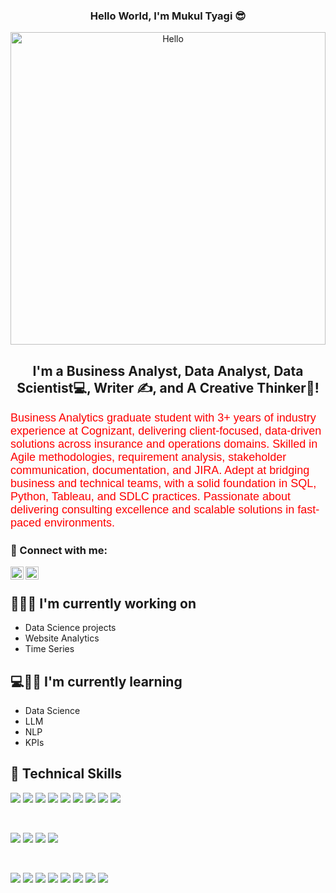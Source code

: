 <h3 align="center" >
           Hello World, I'm Mukul Tyagi 😎
</h3>
<p align="center">
  <img src="https://media2.giphy.com/media/l0Rlil6D1KE3JDkmiY/giphy.gif?cid=ecf05e47vii02yvch2ruewk7l0lrxezwszw0blxo8o7scb6d&rid=giphy.gif&ct=g" alt="Hello" width="100%" height="500">
           
</p>


<h2 align="center">
I'm a Business Analyst, Data Analyst, Data Scientist💻, Writer ✍️, and A Creative Thinker🤔!
</h2> 

<p>
<font color="red" face="Verdana, Geneva, sans-serif" size="+1">
Business Analytics graduate student with 3+ years of industry experience at Cognizant, delivering client-focused, data-driven solutions across insurance and operations domains. Skilled in Agile methodologies, requirement analysis, stakeholder communication, documentation, and JIRA. Adept at bridging business and technical teams, with a solid foundation in SQL, Python, Tableau, and SDLC practices. Passionate about delivering consulting excellence and scalable solutions in fast-paced environments.
</font>
</p>

### 🤝 Connect with me:

<a href="https://www.linkedin.com/in/mukul-kumar-tyagi-45979414a/"><img align="left" src="https://raw.githubusercontent.com/yushi1007/yushi1007/main/images/linkedin.svg" alt="Mukul Tyagi | LinkedIn" width="21px"/></a>
<a href="https://www.datascienceportfol.io/mukultyagi481"><img align="left" src="https://img.icons8.com/portfolio" alt="Mukul Tyagi | Website" width="21px"/></a>
</br>

## 🧑🏻‍💻 I'm currently working on

- Data Science projects
- Website Analytics
- Time Series

## 💻🧑🏻 I'm currently learning

- Data Science
- LLM
- NLP
- KPIs   

## 💼 Technical Skills

![](https://img.shields.io/badge/Code-Python-informational?style=flat&logo=SQLite&color=00C7B7)
![](https://img.shields.io/badge/Code-Pandas-informational?style=flat&logo=NPM&color=00C7B7)
![](https://img.shields.io/badge/Code-Scipy-informational?style=flat&logo=netlify&color=00C7B7)
![](https://img.shields.io/badge/Code-Matplotlib-informational?style=flat&logo=react&color=00C7B7)
![](https://img.shields.io/badge/Code-MySQL-informational?style=flat&logo=PostgreSQL&color=00C7B7)
![](https://img.shields.io/badge/Code-Statistical_Analytics-informational?style=flat&logo=react&color=00C7B7)
![](https://img.shields.io/badge/Code-Predictive_Analytics-informational?style=flat&logo=react&color=00C7B7)
![](https://img.shields.io/badge/Code-Numpy-informational?style=flat&logo=Redux&color=00C7B7)
![](https://img.shields.io/badge/Code-Analytics-informational?style=flat&logo=SQLite&color=00C7B7)

</br>

![](https://img.shields.io/badge/Code-JavaScript-informational?style=flat&logo=JavaScript&color=00C7B7)
![](https://img.shields.io/badge/Code-HTML5-informational?style=flat&logo=HTML5&color=00C7B7)
![](https://img.shields.io/badge/Style-Bootstrap-informational?style=flat&logo=Bootstrap&color=00C7B7)
![](https://img.shields.io/badge/Style-CSS3-informational?style=flat&logo=CSS3&color=00C7B7)

</br>

![](https://img.shields.io/badge/Reports-KPIs-informational?style=flat&logo=SQLite&color=00C7B7)
![](https://img.shields.io/badge/Tools-Tableau-informational?style=flat&logo=react&color=00C7B7)
![](https://img.shields.io/badge/Tools-PowerBI-informational?style=flat&logo=react&color=00C7B7)
![](https://img.shields.io/badge/Tools-Jira-informational?style=flat&logo=react&color=00C7B7)
![](https://img.shields.io/badge/Tools-ServiceNow-informational?style=flat&logo=react&color=00C7B7)
![](https://img.shields.io/badge/Tools-ITIL-informational?style=flat&logo=react&color=00C7B7)
![](https://img.shields.io/badge/Tools-Git-informational?style=flat&logo=Git&color=00C7B7)
![](https://img.shields.io/badge/Tools-GitHub-informational?style=flat&logo=GitHub&color=00C7B7)


